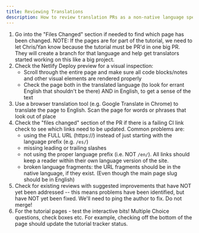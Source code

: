 ```yaml
---
title: Reviewing Translations
description: How to review translation PRs as a non-native language speaker.
---
```


1. Go into the "Files Changed" section if needed to find which page has been changed. NOTE: If the pages are for part of the tutorial, we need to let Chris/Yan know because the tutorial must be PR'd in one big PR. They will create a branch for that language and help get translators started working on this like a big project.
2. Check the Netlify Deploy preview for a visual inspection:
    - Scroll through the entire page and make sure all code blocks/notes and other visual elements are rendered properly
    - Check the page both in the translated language (to look for errant English that shouldn't be there) AND in English, to get a sense of the text
1. Use a browser translation tool (e.g. Google Translate in Chrome) to translate the page to English. Scan the page for words or phrases that look out of place 
1. Check the "files changed" section of the PR if there is a failing CI link check to see which links need to be updated. Common problems are: 
    - using the FULL URL (https://) instead of just starting with the language prefix (e.g. `/es/`)
    - missing leading or trailing slashes
    - not using the proper language prefix (i.e. NOT `/en/`). All links should keep a reader within their own language version of the site.
    - broken language fragments: the URL fragments should be in the native language, if they exist. (Even though the main page slug should be in English)
1. Check for existing reviews with suggested improvements that have NOT yet been addressed -- this means problems have been identified, but have NOT yet been fixed. We'll need to ping the author to fix. Do not merge!
2. For the tutorial pages - test the interactive bits! Multiple Choice questions, check boxes etc. For example, checking off the bottom of the page should update the tutorial tracker status.
